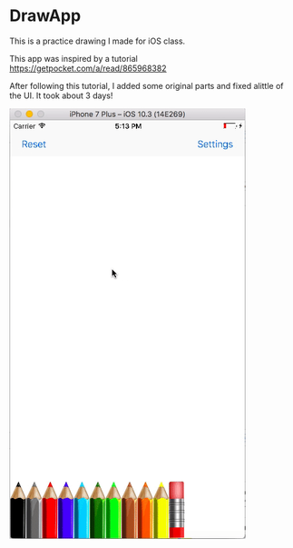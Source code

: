 # DrawApp
This is a practice drawing I made for iOS class.

This app was inspired by a tutorial
https://getpocket.com/a/read/865968382

After following this tutorial, I added some original parts and fixed alittle of the UI.
It took about 3 days!

![alt text](https://github.com/Saayaman/ImageStorage/blob/master/drawapp.gif?raw=true)


